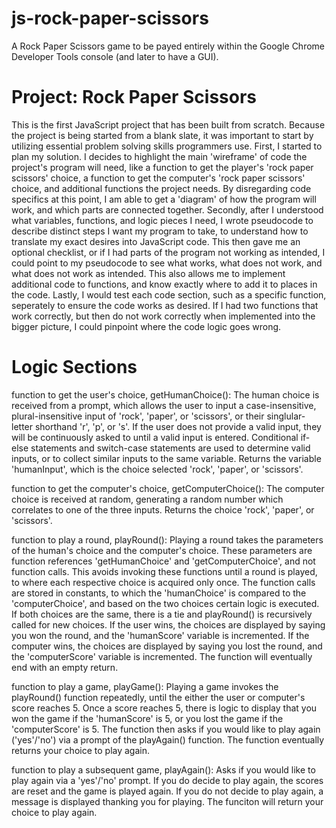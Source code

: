 # js-rock-paper-scissors
A Rock Paper Scissors game to be payed entirely within the Google Chrome Developer Tools console (and later to have a GUI).

# Project: Rock Paper Scissors
This is the first JavaScript project that has been built from scratch. Because the project is being started from a blank slate,
it was important to start by utilizing essential problem solving skills programmers use.
First, I started to plan my solution. I decides to highlight the main 'wireframe' of code the project's program will need, like
a function to get the player's 'rock paper scissors' choice, a function to get the computer's 'rock paper scissors' choice, and additional
functions the project needs. By disregarding code specifics at this point, I am able to get a 'diagram' of how the program will work, and
which parts are connected together.
Secondly, after I understood what variables, functions, and logic pieces I need, I wrote pseudocode to describe distinct steps I want my
program to take, to understand how to translate my exact desires into JavaScript code. This then gave me an optional checklist, or if I had parts of the program not working as intended, I could point to my pseudocode to see what works, what does not work, and what does not work as intended. This also allows me to implement additional code to functions, and know exactly where to add it to places in the code.
Lastly, I would test each code section, such as a specific function, seperately to ensure the code works as desired. If I had two functions that work correctly, but then do not work correctly when implemented into the bigger picture, I could pinpoint where the code logic goes wrong. 

# Logic Sections

function to get the user's choice, getHumanChoice():
    The human choice is received from a prompt, which allows the user to input a case-insensitive, plural-insensitive input of 'rock', 'paper', or 'scissors', or their singlular-letter shorthand 'r', 'p', or 's'. If the user does not provide a valid input, they will be continuously asked to until a valid input is entered. Conditional if-else statements and switch-case statements are used to determine valid inputs, or to collect similar inputs to the same variable. Returns the variable 'humanInput', which is the choice selected 'rock', 'paper', or 'scissors'.

function to get the computer's choice, getComputerChoice():
    The computer choice is received at random, generating a random number which correlates to one of the three inputs. Returns the choice 'rock', 'paper', or 'scissors'.

function to play a round, playRound():
    Playing a round takes the parameters of the human's choice and the computer's choice. These parameters are function references 'getHumanChoice' and 'getComputerChoice', and not function calls. This avoids invoking these functions until a round is played, to where each respective choice is acquired only once. The function calls are stored in constants, to which the 'humanChoice' is compared to the 'computerChoice', and based on the two choices certain logic is executed. If both choices are the same, there is a tie and playRound() is recursively called for new choices. If the user wins, the choices are displayed by saying you won the round, and the 'humanScore' variable is incremented. If the computer wins, the choices are displayed by saying you lost the round, and the 'computerScore' variable is incremented. The function will eventually end with an empty return.

function to play a game, playGame():
    Playing a game invokes the playRound() function repeatedly, until the either the user or computer's score reaches 5. Once a score reaches 5, there is logic to display that you won the game if the 'humanScore' is 5, or you lost the game if the 'computerScore' is 5. The function then asks if you would like to play again ('yes'/'no') via a prompt of the playAgain() function. The function eventually returns your choice to play again.

function to play a subsequent game, playAgain():
    Asks if you would like to play again via a 'yes'/'no' prompt. If you do decide to play again, the scores are reset and the game is played again. If you do not decide to play again, a message is displayed thanking you for playing. The funciton will return your choice to play again.


